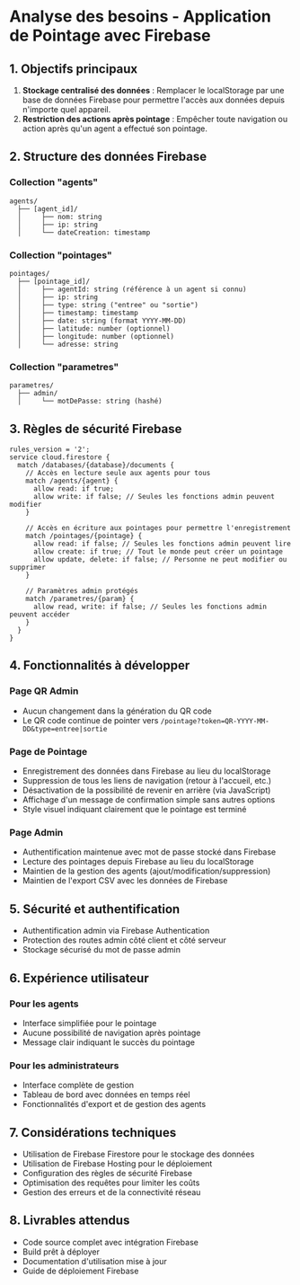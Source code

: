# Analyse des besoins - Application de Pointage avec Firebase

## 1. Objectifs principaux

1. **Stockage centralisé des données** : Remplacer le localStorage par une base de données Firebase pour permettre l'accès aux données depuis n'importe quel appareil.
2. **Restriction des actions après pointage** : Empêcher toute navigation ou action après qu'un agent a effectué son pointage.

## 2. Structure des données Firebase

### Collection "agents"
```
agents/
  ├── [agent_id]/
  │     ├── nom: string
  │     ├── ip: string
  │     └── dateCreation: timestamp
```

### Collection "pointages"
```
pointages/
  ├── [pointage_id]/
  │     ├── agentId: string (référence à un agent si connu)
  │     ├── ip: string
  │     ├── type: string ("entree" ou "sortie")
  │     ├── timestamp: timestamp
  │     ├── date: string (format YYYY-MM-DD)
  │     ├── latitude: number (optionnel)
  │     ├── longitude: number (optionnel)
  │     └── adresse: string
```

### Collection "parametres"
```
parametres/
  ├── admin/
  │     └── motDePasse: string (hashé)
```

## 3. Règles de sécurité Firebase

```
rules_version = '2';
service cloud.firestore {
  match /databases/{database}/documents {
    // Accès en lecture seule aux agents pour tous
    match /agents/{agent} {
      allow read: if true;
      allow write: if false; // Seules les fonctions admin peuvent modifier
    }
    
    // Accès en écriture aux pointages pour permettre l'enregistrement
    match /pointages/{pointage} {
      allow read: if false; // Seules les fonctions admin peuvent lire
      allow create: if true; // Tout le monde peut créer un pointage
      allow update, delete: if false; // Personne ne peut modifier ou supprimer
    }
    
    // Paramètres admin protégés
    match /parametres/{param} {
      allow read, write: if false; // Seules les fonctions admin peuvent accéder
    }
  }
}
```

## 4. Fonctionnalités à développer

### Page QR Admin
- Aucun changement dans la génération du QR code
- Le QR code continue de pointer vers `/pointage?token=QR-YYYY-MM-DD&type=entree|sortie`

### Page de Pointage
- Enregistrement des données dans Firebase au lieu du localStorage
- Suppression de tous les liens de navigation (retour à l'accueil, etc.)
- Désactivation de la possibilité de revenir en arrière (via JavaScript)
- Affichage d'un message de confirmation simple sans autres options
- Style visuel indiquant clairement que le pointage est terminé

### Page Admin
- Authentification maintenue avec mot de passe stocké dans Firebase
- Lecture des pointages depuis Firebase au lieu du localStorage
- Maintien de la gestion des agents (ajout/modification/suppression)
- Maintien de l'export CSV avec les données de Firebase

## 5. Sécurité et authentification

- Authentification admin via Firebase Authentication
- Protection des routes admin côté client et côté serveur
- Stockage sécurisé du mot de passe admin

## 6. Expérience utilisateur

### Pour les agents
- Interface simplifiée pour le pointage
- Aucune possibilité de navigation après pointage
- Message clair indiquant le succès du pointage

### Pour les administrateurs
- Interface complète de gestion
- Tableau de bord avec données en temps réel
- Fonctionnalités d'export et de gestion des agents

## 7. Considérations techniques

- Utilisation de Firebase Firestore pour le stockage des données
- Utilisation de Firebase Hosting pour le déploiement
- Configuration des règles de sécurité Firebase
- Optimisation des requêtes pour limiter les coûts
- Gestion des erreurs et de la connectivité réseau

## 8. Livrables attendus

- Code source complet avec intégration Firebase
- Build prêt à déployer
- Documentation d'utilisation mise à jour
- Guide de déploiement Firebase
